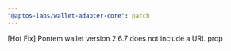 ```yaml
---
"@aptos-labs/wallet-adapter-core": patch
---
```


[Hot Fix] Pontem wallet version 2.6.7 does not include a URL prop
